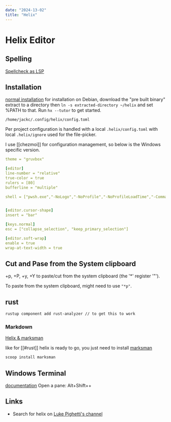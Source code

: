 ```yaml
---
date: "2024-13-02"
title: "Helix"
---
```

<!-- markdownlint-disable MD025 -->
# Helix Editor
<!-- markdownlint-enable MD025 -->

## Spelling

[Spellcheck as LSP](https://github.com/helix-editor/helix/discussions/8920)

## Installation

[normal installation](https://docs.helix-editor.com/install.html) for 
installation on Debian, download the "pre built binary" extract to a directory
then `ln -s extracted-directory ~/helix` and set %PATH to that. Run `hx --tutor` to get started.

`/home/jackc/.config/helix/config.toml`

Per project configuration is handled with a local `.helix/config.toml` with local `.helix/ignore` used for the file-picker.

I use [[chezmoi]] for configuration management, so below is the Windows specific version.

```yaml
theme = "gruvbox"

[editor]
line-number = "relative"
true-color = true
rulers = [80]
bufferline = "multiple"

shell = ["pwsh.exe","-NoLogo","-NoProfile","-NoProfileLoadTime","-Command","$PSStyle.OutputRendering='PlainText';"]


[editor.cursor-shape]
insert = "bar"

[keys.normal]
esc = ["collapse_selection", "keep_primary_selection"]

[editor.soft-wrap]
enable = true
wrap-at-text-width = true
```


## Cut and Pase from the System clipboard

<space>+p, <space>+P, <space>+y, <space>+Y to paste/cut from the system clipboard (the '*' register '"').

To paste from the system clipboard, might need to use `"*p"`.

## rust

```bash
rustup component add rust-analyzer // to get this to work
```

### Markdown

[Helix & marksman](https://www.youtube.com/watch?v=8GQKOLh_V5E)

like for [[#rust]] helix is ready to go, you just need to install [marksman](https://github.com/artempyanykh/marksman)

```PowerShell
scoop install marksman
```

## Windows Terminal

[documentation](https://learn.microsoft.com/en-gb/windows/terminal/)
Open a pane: Alt+Shift++


## Links

* Search for helix on [Luke Pighetti's channel](https://www.youtube.com/@LukePighetti)
<!-- markdownlint-disable MD034 -->
<!-- markdownlint-enable MD034 -->
